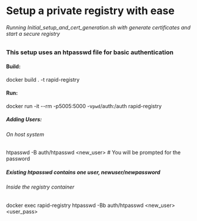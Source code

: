 # Setup a private registry with ease

###### Running Initial_setup_and_cert_generation.sh with generate certificates and start a secure registry

### This setup uses an htpasswd file for basic authentication

#### Build:
docker build . -t rapid-registry

#### Run:
docker run -it --rm -p5005:5000 -v`pwd`/auth:/auth rapid-registry

##### Adding Users:
###### On host system
htpasswd -B auth/htpasswd <new_user> # You will be prompted for the password
##### Existing htpasswd contains one user, newuser/newpassword

###### Inside the registry container
docker exec rapid-registry htpasswd -Bb auth/htpasswd <new_user> <user_pass> 

